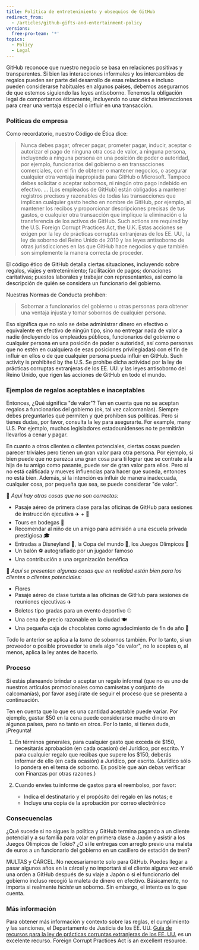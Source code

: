 ```yaml
---
title: Política de entretenimiento y obsequios de GitHub
redirect_from:
  - /articles/github-gifts-and-entertainment-policy
versions:
  free-pro-team: '*'
topics:
  - Policy
  - Legal
---
```


GitHub reconoce que nuestro negocio se basa en relaciones positivas y transparentes. Si bien las interacciones informales y los intercambios de regalos pueden ser parte del desarrollo de esas relaciones e incluso pueden considerarse habituales en algunos países, debemos asegurarnos de que estemos siguiendo las leyes antisoborno. Tenemos la obligación legal de comportarnos éticamente, incluyendo no usar dichas interacciones para crear una ventaja especial o influir en una transacción.

### Políticas de empresa
Como recordatorio, nuestro Código de Ética dice:
> Nunca debes pagar, ofrecer pagar, prometer pagar, inducir, aceptar o autorizar el pago de ninguna otra cosa de valor, a ninguna persona, incluyendo a ninguna persona en una posición de poder o autoridad, por ejemplo, funcionarios del gobierno o en transacciones comerciales, con el fin de obtener o mantener negocios, o asegurar cualquier otra ventaja inapropiada para GitHub o Microsoft. Tampoco debes solicitar o aceptar sobornos, ni ningún otro pago indebido en efectivo. ... [Los empleados de GitHub] están obligados a mantener registros precisos y razonables de todas las transacciones que implican cualquier gasto hecho en nombre de GitHub, por ejemplo, al mantener los recibos y proporcionar descripciones precisas de tus gastos, o cualquier otra transacción que implique la eliminación o la transferencia de los activos de GitHub. Such actions are required by the U.S. Foreign Corrupt Practices Act, the U.K. Estas acciones se exigen por la ley de prácticas corruptas extranjeras de los EE. UU., la ley de soborno del Reino Unido de 2010 y las leyes antisoborno de otras jurisdicciones en las que GitHub hace negocios y que también son simplemente la manera correcta de proceder.

El código ético de GitHub detalla ciertas situaciones, incluyendo sobre regalos, viajes y entretenimiento; facilitación de pagos; donaciones caritativas; puestos laborales y trabajar con representantes, así como la descripción de quién se considera un funcionario del gobierno.

Nuestras Normas de Conducta prohíben:
> Sobornar a funcionarios del gobierno u otras personas para obtener una ventaja injusta y tomar sobornos de cualquier persona.

Eso significa que no solo se debe administrar dinero en efectivo o equivalente en efectivo de ningún tipo, sino no entregar nada de valor a nadie (incluyendo los empleados públicos, funcionarios del gobierno o cualquier persona en una posición de poder o autoridad, así como personas que no estén en cualquiera de esas posiciones privilegiadas) con el fin de influir en ellos o de que cualquier persona pueda influir en GitHub. Such activity is prohibited by the U.S. Se prohíbe dicha actividad por la ley de prácticas corruptas extranjeras de los EE. UU. y las leyes antisoborno del Reino Unido, que rigen las acciones de GitHub en todo el mundo.

### Ejemplos de regalos aceptables e inaceptables
Entonces, ¿Qué significa "de valor"? Ten en cuenta que no se aceptan regalos a funcionarios del gobierno (ok, tal vez calcomanías). Siempre debes preguntarles qué permiten y qué prohíben sus políticas. Pero si tienes dudas, por favor, consulta la ley para asegurarte. For example, many U.S. Por ejemplo, muchos legisladores estadounidenses no te permitirán llevarlos a cenar y pagar.

En cuanto a otros clientes o clientes potenciales, ciertas cosas pueden parecer triviales pero tienen un gran valor para otra persona. Por ejemplo, si bien puede que no parezca una gran cosa para ti lograr que se contrate a la hija de tu amigo como pasante, puede ser de gran valor para ellos. Pero si no está calificada y mueves influencias para hacer que suceda, entonces no está bien. Además, si la intención es influir de manera inadecuada, cualquier cosa, por pequeña que sea, se puede considerar "de valor".

🙅 _Aquí hay otras cosas que no son correctas:_

- Pasaje aéreo de primera clase para las oficinas de GitHub para sesiones de instrucción ejecutiva ✈️ + 🍾
- Tours en bodegas 🍷
- Recomendar al niño de un amigo para admisión a una escuela privada prestigiosa 🎓
- Entradas a Disneyland 👸, la Copa del mundo 🥅, los Juegos Olímpicos 🏅
- Un balón ⚽️ autografiado por un jugador famoso
- Una contribución a una organización benéfica

🙆 _Aquí se presentan algunas cosas que en realidad están bien para los clientes o clientes potenciales:_

- Flores
- Pasaje aéreo de clase turista a las oficinas de GitHub para sesiones de reuniones ejecutivas ✈️
- Boletos tipo gradas para un evento deportivo ⚾️
- Una cena de precio razonable en la ciudad 🍽
- Una pequeña caja de chocolates como agradecimiento de fin de año 🍫

Todo lo anterior se aplica a la _toma_ de sobornos también. Por lo tanto, si un proveedor o posible proveedor te envía algo "de valor", no lo aceptes o, al menos, aplica la ley antes de hacerlo.

### Proceso
Si estás planeando brindar o aceptar un regalo informal (que no es uno de nuestros artículos promocionales como camisetas y conjunto de calcomanías), por favor asegúrate de seguir el proceso que se presenta a continuación.

Ten en cuenta que lo que es una cantidad aceptable puede variar. Por ejemplo, gastar $50 en la cena puede considerarse mucho dinero en algunos países, pero no tanto en otros. Por lo tanto, si tienes duda, ¡Pregunta!

1. En términos generales, para cualquier gasto que exceda de $150, necesitarás aprobación (en cada ocasion) del Jurídico, por escrito. Y para cualquier regalo que recibas que supere los $150, deberás informar de ello (en cada ocasión) a Jurídico, por escrito. (Jurídico sólo lo pondera en el tema de soborno. Es posible que aún debas verificar con Finanzas por otras razones.)

2. Cuando envíes tu informe de gastos para el reembolso, por favor:
     - Indica el destinatario y el propósito del regalo en las notas; e
     - Incluye una copia de la aprobación por correo electrónico

### Consecuencias
¿Qué sucede si no sigues la política y GitHub termina pagando a un cliente potencial y a su familia para volar en primera clase a Japón y asistir a los Juegos Olímpicos de Tokio? ¿O si le entregas con arreglo previo una maleta de euros a un funcionario del gobierno en un casillero de estación de tren?

MULTAS y CÁRCEL. No necesariamente solo para GitHub. Puedes llegar a pasar algunos años en la cárcel y no importará si el cliente alguna vez envió una orden a GitHub después de su viaje a Japón o si el funcionario del gobierno incluso recogió la maleta de dinero en efectivo. Básicamente, no importa si realmente _hiciste_ un soborno. Sin embargo, el intento es lo que cuenta.

### Más información
Para obtener más información y contexto sobre las reglas, el cumplimiento y las sanciones, el Departamento de Justicia de los EE. UU. [Guía de recursos para la ley de prácticas corruptas extranjeras de los EE. UU.](https://www.justice.gov/sites/default/files/criminal-fraud/legacy/2015/01/16/guide.pdf) es un excelente recurso. Foreign Corrupt Practices Act</a> is an excellent resource.
